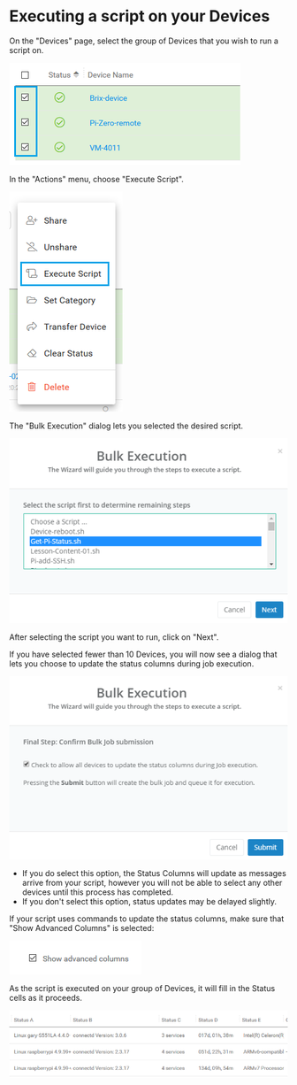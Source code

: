 # Executing a script on your Devices

On the "Devices" page, select the group of Devices that you wish to run a script on.

![](../../.gitbook/assets/image%20%28356%29.png)

In the "Actions" menu, choose "Execute Script".  

![](../../.gitbook/assets/image%20%28487%29.png)

The "Bulk Execution" dialog lets you selected the desired script.  

![](../../.gitbook/assets/image%20%28376%29.png)

After selecting the script you want to run, click on "Next".

If you have selected fewer than 10 Devices, you will now see a dialog that lets you choose to update the status columns during job execution.  

![](../../.gitbook/assets/image%20%28352%29.png)

* If you do select this option, the Status Columns will update as messages arrive from your script, however you will not be able to select any other devices until this process has completed.
* If you don't select this option, status updates may be delayed slightly.

If your script uses commands to update the status columns,  make sure that "Show Advanced Columns" is selected:

![](../../.gitbook/assets/image%20%284%29.png)

As the script is executed on your group of Devices, it will fill in the Status cells as it proceeds.

![](../../.gitbook/assets/image%20%28216%29.png)

